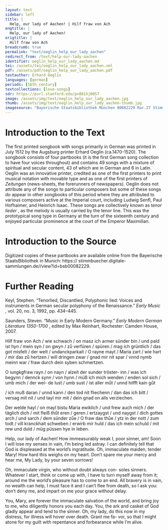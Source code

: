```yaml
---
layout: text
sidebar: left
title: |
  Help, our lady of Aachen! | Hilf fraw von Ach
engtitle: |
  Help, our lady of Aachen!
origtitle: |
  Hilf fraw von Ach
breadcrumb: true
permalink: "text/oeglin_help_our_lady_aachen"
redirect_from: /text/help-our-lady-aachen
identifier: oeglin_help_our_lady_aachen.md
tei: /assets/tei/oeglin_help_our_lady_aachen.xml
pdf: /assets/pdf/oeglin_help_our_lady_aachen.pdf
textauthor: Erhard Oeglin
languages: [german]
periods: [16th_century]
textcollections: [love-songs]
sdr: https://purl.stanford.edu/pn881hj0057
image: /assets/img/text/oeglin_help_our_lady_aachen.jpg
thumb: /assets/img/text/oeglin_help_our_lady_aachen-thumb.jpg
imagesource: "Bayerische Staatsbibliothek München 00082229 Rar.27 Stimme T f.5v [http://stimmbuecher.digitale-sammlungen.de/view?id=bsb00082229]"
---
```

<h1>Introduction to the Text</h1>
<p>The first printed songbook with songs primarily in German was printed in July 1512 by the Augsburg printer Erhard Oeglin (ca.1470-1520). The songbook consists of four partbooks (it is the first German song collection to have four voices throughout) and contains 49 songs with a mixture of spiritual and secular content, 43 of which are in German and 6 in Latin. Oeglin was an innovative printer, credited as one of the first printers to print musical notation with movable type and as one of the first printers of <i> Zeitungen </i> (news-sheets, the forerunners of newspapers). Oeglin does not attribute any of the songs to particular composers but some of these songs do appear in other songbooks of this period where they are attributed to various composers active at the Imperial court, including Ludwig Senfl, Paul Hofhaimer, and Heinrich Isaac. These songs are collectively known as <i> tenor lieder</i> , as the melody is usually carried by the tenor line. This was the prototypical song type in Germany at the turn of the sixteenth century and enjoyed particular prominence at the court of the Emperor Maximilian.</p>

<h1>Introduction to the Source</h1>
<p>Digitized copies of these partbooks are available online from the Bayerische StaatsBibliothek in Munich: https:// stimmbuecher.digitale-sammlungen.de//view?id=bsb00082229.</p>

<h1>Further Reading</h1>
<p>Keyl, Stephen. “Tenorlied, Discantlied, Polyphonic lied: Voices and instruments in German secular polyphony of the Renaissance.” <i> Early Music</i> , vol. 20, no. 3, 1992, pp. 434–445.</p>
<p>Saunders, Steven. “Music in Early Modern Germany.” <i> Early Modern German Literature 1350-1700</i> , edited by Max Reinhart, Rochester: Camden House, 2007.</p>

<p>Hilf fraw von Ach / wie schwach / on masz ich armer sünder bin / und pald ist hyn / mein syn / on gwyn / zů verfüren / spüren / mag ich grüntlich / das got misfelt / der welt / undanckparkait / O rayne mayt / Maria zart / wie hart / mir das zů hertzen / will dringen zwar / gnad mir nit spar / vnnd nymb meinn war / fraw durch dein syben schmertzen.</p>

<p>O iungkgfraw rayn / on nayn / alzeit der sunder tröster- inn / was ich begynn / dennck synn / von hynn / müß ich mich wenden / enden sol sich / umb mich / der wel- de lust / umb sust / ist aller můt / unnd hilfft kain gůt</p>
<p>/ ich muß daran / unnd kann / den tod nit fliechenn / dan das ich bitt / versag mit nit / und tayl mir mit / dein gnad on alls verziechen.</p>

<p>Der welde hayl / on mayl bistu Maria ewiklich / und frew auch mich / der täglich dich / mit fleiß thůt eren / geren / ertzaygst / und naygst / dich gottes arch / und sarch / dem sünder zůe / O fraw das thůe / ytz in der nott / zum todt / vill kranckhait schweben / erwirb mir huld / das ich mein schuld / mit rew und duld / müg püssen hye in leben.</p>
<p>Help, our lady of Aachen! How immeasurably weak I, poor sinner, am! Soon I will lose my senses in vain, I’m being led astray. I can definitely tell that God is displeased at the world’s ingratitude. Oh, immaculate maiden, tender Mary! How hard this weighs on my heart. Don’t spare me your mercy and hear me, My Lady, by your seven sorrows!</p>

<p>Oh, immaculate virgin, who without doubt always con- soles sinners. Whatever I start, think or come up with, I have to turn myself away from it; around me the world’s pleasure has to come to an end. All bravery is in vain, no wealth can help, I must face it and I can’t flee from death, so I ask you: don’t deny me, and impart on me your grace without delay.</p>

<p>You, Mary, are forever the immaculate salvation of the world, and bring joy to me, who diligently honors you each day. You, the ark and casket of God gladly appear and tend to the sinner. Oh, my lady, do this now in my distress, for illness will hover over death. Grant me fa- vor, so that I might atone for my guilt with repentance and forbearance while I’m alive.</p>
